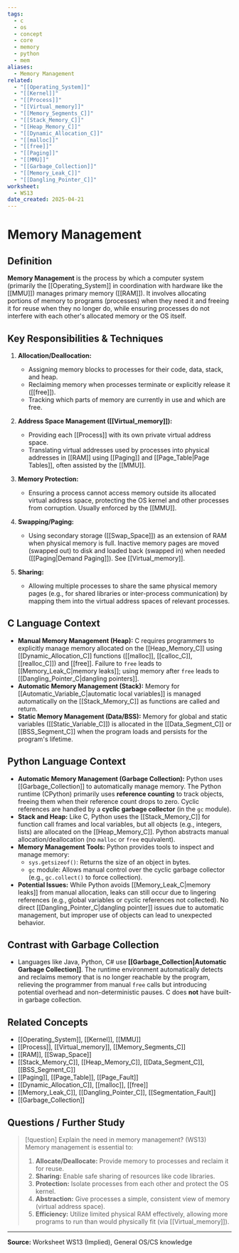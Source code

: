 ```yaml
---
tags:
  - c
  - os
  - concept
  - core
  - memory
  - python
  - mem
aliases:
  - Memory Management
related:
  - "[[Operating_System]]"
  - "[[Kernel]]"
  - "[[Process]]"
  - "[[Virtual_memory]]"
  - "[[Memory_Segments_C]]"
  - "[[Stack_Memory_C]]"
  - "[[Heap_Memory_C]]"
  - "[[Dynamic_Allocation_C]]"
  - "[[malloc]]"
  - "[[free]]"
  - "[[Paging]]"
  - "[[MMU]]"
  - "[[Garbage_Collection]]"
  - "[[Memory_Leak_C]]"
  - "[[Dangling_Pointer_C]]"
worksheet:
  - WS13
date_created: 2025-04-21
---
```

# Memory Management

## Definition

**Memory Management** is the process by which a computer system (primarily the [[Operating_System]] in coordination with hardware like the [[MMU]]) manages primary memory ([[RAM]]). It involves allocating portions of memory to programs (processes) when they need it and freeing it for reuse when they no longer do, while ensuring processes do not interfere with each other's allocated memory or the OS itself.

## Key Responsibilities & Techniques

1.  **Allocation/Deallocation:**
    -   Assigning memory blocks to processes for their code, data, stack, and heap.
    -   Reclaiming memory when processes terminate or explicitly release it ([[free]]).
    -   Tracking which parts of memory are currently in use and which are free.

2.  **Address Space Management ([[Virtual_memory]]):**
    -   Providing each [[Process]] with its own private virtual address space.
    -   Translating virtual addresses used by processes into physical addresses in [[RAM]] using [[Paging]] and [[Page_Table|Page Tables]], often assisted by the [[MMU]].

3.  **Memory Protection:**
    -   Ensuring a process cannot access memory outside its allocated virtual address space, protecting the OS kernel and other processes from corruption. Usually enforced by the [[MMU]].

4.  **Swapping/Paging:**
    -   Using secondary storage ([[Swap_Space]]) as an extension of RAM when physical memory is full. Inactive memory pages are moved (swapped out) to disk and loaded back (swapped in) when needed ([[Paging|Demand Paging]]). See [[Virtual_memory]].

5.  **Sharing:**
    -   Allowing multiple processes to share the same physical memory pages (e.g., for shared libraries or inter-process communication) by mapping them into the virtual address spaces of relevant processes.

## C Language Context

- **Manual Memory Management (Heap):** C requires programmers to explicitly manage memory allocated on the [[Heap_Memory_C]] using [[Dynamic_Allocation_C]] functions ([[malloc]], [[calloc_C]], [[realloc_C]]) and [[free]]. Failure to `free` leads to [[Memory_Leak_C|memory leaks]]; using memory after `free` leads to [[Dangling_Pointer_C|dangling pointers]].
- **Automatic Memory Management (Stack):** Memory for [[Automatic_Variable_C|automatic local variables]] is managed automatically on the [[Stack_Memory_C]] as functions are called and return.
- **Static Memory Management (Data/BSS):** Memory for global and static variables ([[Static_Variable_C]]) is allocated in the [[Data_Segment_C]] or [[BSS_Segment_C]] when the program loads and persists for the program's lifetime.

## Python Language Context

- **Automatic Memory Management (Garbage Collection):** Python uses [[Garbage_Collection]] to automatically manage memory. The Python runtime (CPython) primarily uses **reference counting** to track objects, freeing them when their reference count drops to zero. Cyclic references are handled by a **cyclic garbage collector** (in the `gc` module).
- **Stack and Heap:** Like C, Python uses the [[Stack_Memory_C]] for function call frames and local variables, but all objects (e.g., integers, lists) are allocated on the [[Heap_Memory_C]]. Python abstracts manual allocation/deallocation (no `malloc` or `free` equivalent).
- **Memory Management Tools:** Python provides tools to inspect and manage memory:
  - `sys.getsizeof()`: Returns the size of an object in bytes.
  - `gc` module: Allows manual control over the cyclic garbage collector (e.g., `gc.collect()` to force collection).
- **Potential Issues:** While Python avoids [[Memory_Leak_C|memory leaks]] from manual allocation, leaks can still occur due to lingering references (e.g., global variables or cyclic references not collected). No direct [[Dangling_Pointer_C|dangling pointer]] issues due to automatic management, but improper use of objects can lead to unexpected behavior.

## Contrast with Garbage Collection

- Languages like Java, Python, C# use **[[Garbage_Collection|Automatic Garbage Collection]]**. The runtime environment automatically detects and reclaims memory that is no longer reachable by the program, relieving the programmer from manual `free` calls but introducing potential overhead and non-deterministic pauses. C does **not** have built-in garbage collection.

## Related Concepts
- [[Operating_System]], [[Kernel]], [[MMU]]
- [[Process]], [[Virtual_memory]], [[Memory_Segments_C]]
- [[RAM]], [[Swap_Space]]
- [[Stack_Memory_C]], [[Heap_Memory_C]], [[Data_Segment_C]], [[BSS_Segment_C]]
- [[Paging]], [[Page_Table]], [[Page_Fault]]
- [[Dynamic_Allocation_C]], [[malloc]], [[free]]
- [[Memory_Leak_C]], [[Dangling_Pointer_C]], [[Segmentation_Fault]]
- [[Garbage_Collection]]

## Questions / Further Study
>[!question] Explain the need in memory management? (WS13)
> Memory management is essential to:
> 1.  **Allocate/Deallocate:** Provide memory to processes and reclaim it for reuse.
> 2.  **Sharing:** Enable safe sharing of resources like code libraries.
> 3.  **Protection:** Isolate processes from each other and protect the OS kernel.
> 4.  **Abstraction:** Give processes a simple, consistent view of memory (virtual address space).
> 5.  **Efficiency:** Utilize limited physical RAM effectively, allowing more programs to run than would physically fit (via [[Virtual_memory]]).

---
**Source:** Worksheet WS13 (Implied), General OS/CS knowledge